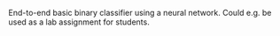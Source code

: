 End-to-end basic binary classifier using a neural network. Could e.g. be used as a lab assignment for students.
